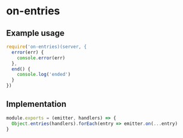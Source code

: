 # on-entries

## Example usage 

```javascript
require('on-entries)(server, {
  error(err) {
    console.error(err)
  },
  end() {
    console.log('ended')
  }
})
```

## Implementation 

```javascript
module.exports = (emitter, handlers) => {
  Object.entries(handlers).forEach(entry => emitter.on(...entry)
}
```

